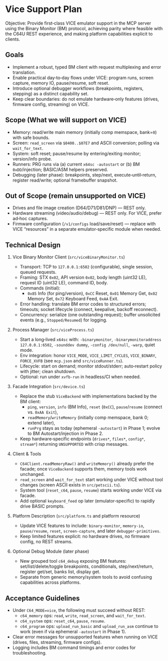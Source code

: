# Vice Support Plan

Objective: Provide first‑class VICE emulator support in the MCP server using the Binary Monitor (BM) protocol, achieving parity where feasible with the C64U REST experience, and making platform capabilities explicit to clients.

## Goals

- Implement a robust, typed BM client with request multiplexing and error translation.
- Enable practical day‑to‑day flows under VICE: program runs, screen capture, memory IO, pause/resume, soft reset.
- Introduce optional debugger workflows (breakpoints, registers, stepping) as a distinct capability set.
- Keep clear boundaries: do not emulate hardware‑only features (drives, firmware config, streaming) on VICE.

## Scope (What we will support on VICE)

- Memory: read/write main memory (initially comp memspace, bank=`0`) with safe bounds.
- Screen: `read_screen` via `$0400..$07E7` and ASCII conversion; polling via `wait_for_text`.
- System: soft reset; pause/resume by entering/exiting monitor; version/info probe.
- Runners: PRG runs via (a) current `x64sc -autostart` or (b) BM `0xDD`/injection; BASIC/ASM helpers preserved.
- Debugging (later phase): breakpoints, step/next, execute‑until‑return, register read/write; optional framebuffer snapshot.

## Out of Scope (remain unsupported on VICE)

- Drives and file image creation (D64/D71/D81/DNP) — REST only.
- Hardware streaming (video/audio/debug) — REST only. For VICE, prefer ad‑hoc captures.
- Firmware configuration (`/v1/configs` load/save/reset) — replace with VICE “resources” in a separate emulator‑specific module when needed.

## Technical Design

1) Vice Binary Monitor Client (`src/viceBinaryMonitor.ts`)
   - Transport: TCP to `127.0.0.1:6502` (configurable), single session, queued requests.
   - Framing: STX `0x02`, API version `0x02`, body length (uint32 LE), request ID (uint32 LE), command ID, body.
   - Commands (initial):
     - `0x85` Info (for ping/version), `0xCC` Reset, `0x01` Memory Get, `0x02` Memory Set, `0x72` Keyboard Feed, `0xAA` Exit.
   - Error handling: translate BM error codes to structured errors; timeouts; socket lifecycle (connect, keepalive, backoff reconnect).
   - Concurrency: serialize (one outstanding request); buffer unsolicited events (e.g., `Stopped/Resumed`) for logging.

2) Process Manager (`src/viceProcess.ts`)
   - Start a long‑lived `x64sc` with: `-binarymonitor`, `-binarymonitoraddress 127.0.0.1:6502`, `-sounddev dummy`, `-config /dev/null`, `-warp`, quiet mode.
   - Env integration: honor `VICE_MODE`, `VICE_LIMIT_CYCLES`, `VICE_BINARY`, `FORCE_XVFB` (see `mcp.json` and `src/viceRunner.ts`).
   - Lifecycle: start on demand; monitor stdout/stderr; auto‑restart policy with jitter; clean shutdown.
   - Optional: run under `xvfb-run` in headless/CI when needed.

3) Facade Integration (`src/device.ts`)
   - Replace the stub `ViceBackend` with implementations backed by the BM client:
     - `ping`, `version`, `info` (BM Info), `reset` (`0xCC`), `pause`/`resume` (connect vs. `0xAA Exit`),
     - `readMemory`/`writeMemory` (initially comp memspace, bank 0; extend later),
     - `runPrg` stays as today (ephemeral `-autostart`) in Phase 1; evolve to BM Autostart/injection in Phase 2.
   - Keep hardware‑specific endpoints (`drives*`, `files*`, `config*`, `stream*`) returning `UNSUPPORTED` with crisp messages.

4) Client & Tools
   - `C64Client.readMemoryRaw()` and `writeMemory()` already prefer the facade; once `ViceBackend` supports them, memory tools work unchanged.
   - `read_screen` and `wait_for_text` start working under VICE without tool changes (screen ASCII exists in `src/petscii.ts`).
   - System tool (`reset_c64`, `pause`, `resume`) starts working under VICE via facade.
   - Add optional `keyboard_feed` op later (emulator‑specific) to rapidly drive BASIC prompts.

5) Platform Description (`src/platform.ts` and platform resource)
   - Update VICE features to include: `binary-monitor`, `memory-io`, `pause/resume`, `reset`, `screen-capture`, and later `debugger-primitives`.
   - Keep limited features explicit: no hardware drives, no firmware config, no REST streams.

6) Optional Debug Module (later phase)
   - New grouped tool `c64_debug` exposing BM features: set/list/delete/toggle breakpoints, conditionals, step/next/return, register get/set, banks list, display get.
   - Separate from generic memory/system tools to avoid confusing capabilities across platforms.

## Acceptance Guidelines

- Under `C64_MODE=vice`, the following must succeed without REST:
  - `c64_memory` ops: `read`, `write`, `read_screen`, and `wait_for_text`.
  - `c64_system` ops: `reset_c64`, `pause`, `resume`.
  - `c64_program` ops: `upload_run_basic` and `upload_run_asm` continue to work (even if via ephemeral `-autostart` in Phase 1).
- Clear error messages for unsupported features when running on VICE (drives, files, streaming, firmware configs).
- Logging includes BM command timings and error codes for troubleshooting.

